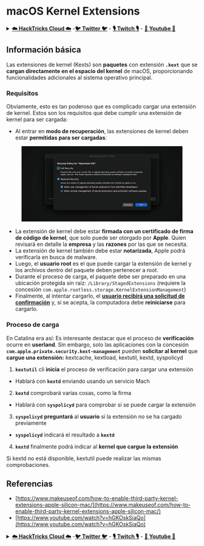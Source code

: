 # macOS Kernel Extensions

<details>

<summary><a href="https://cloud.hacktricks.xyz/pentesting-cloud/pentesting-cloud-methodology"><strong>☁️ HackTricks Cloud ☁️</strong></a> -<a href="https://twitter.com/hacktricks_live"><strong>🐦 Twitter 🐦</strong></a> - <a href="https://www.twitch.tv/hacktricks_live/schedule"><strong>🎙️ Twitch 🎙️</strong></a> - <a href="https://www.youtube.com/@hacktricks_LIVE"><strong>🎥 Youtube 🎥</strong></a></summary>

* ¿Trabajas en una **empresa de ciberseguridad**? ¿Quieres ver tu **empresa anunciada en HackTricks**? ¿O quieres tener acceso a la **última versión de PEASS o descargar HackTricks en PDF**? ¡Consulta los [**PLANES DE SUSCRIPCIÓN**](https://github.com/sponsors/carlospolop)!
* Descubre [**The PEASS Family**](https://opensea.io/collection/the-peass-family), nuestra colección exclusiva de [**NFTs**](https://opensea.io/collection/the-peass-family)
* Obtén el [**swag oficial de PEASS y HackTricks**](https://peass.creator-spring.com)
* **Únete al** [**💬**](https://emojipedia.org/speech-balloon/) **grupo de Discord** o al [**grupo de telegram**](https://t.me/peass) o **sígueme** en **Twitter** [**🐦**](https://github.com/carlospolop/hacktricks/tree/7af18b62b3bdc423e11444677a6a73d4043511e9/\[https:/emojipedia.org/bird/README.md)[**@carlospolopm**](https://twitter.com/hacktricks\_live).
* **Comparte tus trucos de hacking enviando PR a** [**hacktricks repo**](https://github.com/carlospolop/hacktricks) **y** [**hacktricks-cloud repo**](https://github.com/carlospolop/hacktricks-cloud).

</details>

## Información básica

Las extensiones de kernel (Kexts) son **paquetes** con extensión **`.kext`** que se **cargan directamente en el espacio del kernel** de macOS, proporcionando funcionalidades adicionales al sistema operativo principal.

### Requisitos

Obviamente, esto es tan poderoso que es complicado cargar una extensión de kernel. Estos son los requisitos que debe cumplir una extensión de kernel para ser cargada:

* Al entrar en **modo de recuperación**, las extensiones de kernel deben estar **permitidas para ser cargadas**:

<figure><img src="../../../.gitbook/assets/image (2) (1) (1) (1) (1) (1) (1) (1) (1).png" alt=""><figcaption></figcaption></figure>

* La extensión de kernel debe estar **firmada con un certificado de firma de código de kernel**, que solo puede ser otorgado por **Apple**. Quien revisará en detalle la **empresa** y las **razones** por las que se necesita.
* La extensión de kernel también debe estar **notarizada**, Apple podrá verificarla en busca de malware.
* Luego, el **usuario root** es el que puede cargar la extensión de kernel y los archivos dentro del paquete deben pertenecer a root.
* Durante el proceso de carga, el paquete debe ser preparado en una ubicación protegida sin raíz: `/Library/StagedExtensions` (requiere la concesión `com.apple.rootless.storage.KernelExtensionManagement`)
* Finalmente, al intentar cargarlo, el [**usuario recibirá una solicitud de confirmación**](https://developer.apple.com/library/archive/technotes/tn2459/\_index.html) y, si se acepta, la computadora debe **reiniciarse** para cargarlo.

### Proceso de carga

En Catalina era así: Es interesante destacar que el proceso de **verificación** ocurre en **userland**. Sin embargo, solo las aplicaciones con la concesión **`com.apple.private.security.kext-management`** pueden **solicitar al kernel** que **cargue una extensión:** kextcache, kextload, kextutil, kextd, syspolicyd

1. **`kextutil`** cli **inicia** el proceso de verificación para cargar una extensión

* Hablará con **`kextd`** enviando usando un servicio Mach

2. **`kextd`** comprobará varias cosas, como la firma

* Hablará con **`syspolicyd`** para comprobar si se puede cargar la extensión

3. **`syspolicyd`** **preguntará** al **usuario** si la extensión no se ha cargado previamente

* **`syspolicyd`** indicará el resultado a **`kextd`**

4. **`kextd`** finalmente podrá indicar al **kernel que cargue la extensión**

Si kextd no está disponible, kextutil puede realizar las mismas comprobaciones.

## Referencias

* [https://www.makeuseof.com/how-to-enable-third-party-kernel-extensions-apple-silicon-mac/](https://www.makeuseof.com/how-to-enable-third-party-kernel-extensions-apple-silicon-mac/)
* [https://www.youtube.com/watch?v=hGKOskSiaQo](https://www.youtube.com/watch?v=hGKOskSiaQo)

<details>

<summary><a href="https://cloud.hacktricks.xyz/pentesting-cloud/pentesting-cloud-methodology"><strong>☁️ HackTricks Cloud ☁️</strong></a> -<a href="https://twitter.com/hacktricks_live"><strong>🐦 Twitter 🐦</strong></a> - <a href="https://www.twitch.tv/hacktricks_live/schedule"><strong>🎙️ Twitch 🎙️</strong></a> - <a href="https://www.youtube.com/@hacktricks_LIVE"><strong>🎥 Youtube 🎥</strong></a></summary>

* ¿Trabajas en una **empresa de ciberseguridad**? ¿Quieres ver tu **empresa anunciada en HackTricks**? ¿O quieres tener acceso a la **última versión de PEASS o descargar HackTricks en PDF**? ¡Consulta los [**PLANES DE SUSCRIPCIÓN**](https://github.com/sponsors/carlospolop)!
* Descubre [**The PEASS Family**](https://opensea.io/collection/the-peass-family), nuestra colección exclusiva de [**NFTs**](https://opensea.io/collection/the-peass-family)
* Obtén el [**swag oficial de PEASS y HackTricks**](https://peass.creator-spring.com)
* **Únete al** [**💬**](https://emojipedia.org/speech-balloon/) **grupo de Discord** o al [**grupo de telegram**](https://t.me/peass) o **sígueme** en **Twitter** [**🐦**](https://github.com/carlospolop/hacktricks/tree/7af18b62b3bdc423e11444677a6a73d4043511e9/\[https:/emojipedia.org/bird/README.md)[**@carlospolopm**](https://twitter.com/hacktricks\_live).
* **Comparte tus trucos de hacking enviando PR a** [**hacktricks repo**](https://github.com/carlospolop/hacktricks) **y** [**hacktricks-cloud repo**](https://github.com/carlospolop/hacktricks-cloud).

</details>
